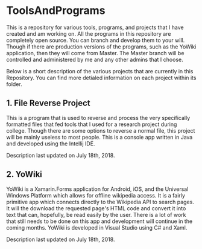 # ToolsAndPrograms
This is a repository for various tools, programs, and projects that I have created and am working on. All the programs in this repository are completely open source. You can branch and develop them to your will. Though if there are production versions of the programs, such as the YoWiki application, then they will come from Master. The Master branch will be controlled and administered by me and any other admins that I choose. 

Below is a short description of the various projects that are currently in this Repository. You can find more detialed information on each project within its folder.

## 1. File Reverse Project
This is a program that is used to reverse and process the very specifically formatted files that fed tools that I used for a research project during college. Though there are some options to reverse a normal file, this project will be mainly useless to most people. This is a console app written in Java and developed using the Intellij IDE.

Description last updated on July 18th, 2018.

## 2. YoWiki
YoWiki is a Xamarin.Forms application for Android, iOS, and the Universal Windows Platform which allows for offline wikipedia access. It is a fairly primitive app which connects directly to the Wikipedia API to search pages. It will the download the requested page's HTML code and convert it into text that can, hopefully, be read easily by the user. There is a lot of work that still needs to be done on this app and development will continue in the coming months. YoWiki is developed in Visual Studio using C# and Xaml.

Description last updated on July 18th, 2018.
